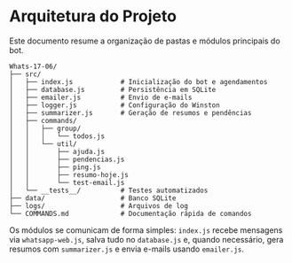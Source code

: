 # Arquitetura do Projeto

Este documento resume a organização de pastas e módulos principais do bot.

```text
Whats-17-06/
├── src/
│   ├── index.js            # Inicialização do bot e agendamentos
│   ├── database.js         # Persistência em SQLite
│   ├── emailer.js          # Envio de e-mails
│   ├── logger.js           # Configuração do Winston
│   ├── summarizer.js       # Geração de resumos e pendências
│   ├── commands/
│   │   ├── group/
│   │   │   └── todos.js
│   │   └── util/
│   │       ├── ajuda.js
│   │       ├── pendencias.js
│   │       ├── ping.js
│   │       ├── resumo-hoje.js
│   │       └── test-email.js
│   └── __tests__/          # Testes automatizados
├── data/                   # Banco SQLite
├── logs/                   # Arquivos de log
└── COMMANDS.md             # Documentação rápida de comandos
```

Os módulos se comunicam de forma simples: `index.js` recebe mensagens via `whatsapp-web.js`, salva tudo no `database.js` e, quando necessário, gera resumos com `summarizer.js` e envia e-mails usando `emailer.js`.
